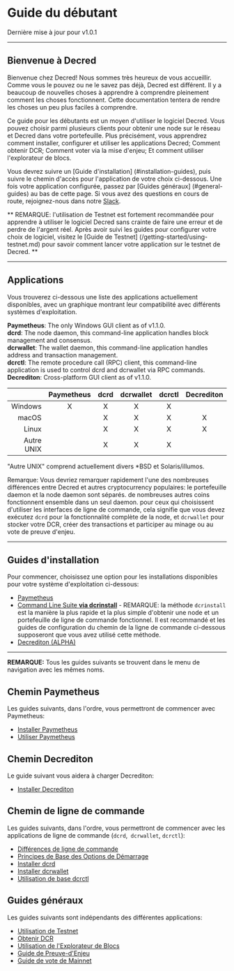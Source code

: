 # Guide du débutant

Dernière mise à jour pour v1.0.1

---

## Bienvenue à Decred

Bienvenue chez Decred! Nous sommes très heureux de vous accueillir. Comme vous le pouvez ou ne le savez pas déjà, Decred est différent. Il y a beaucoup de nouvelles choses à apprendre à comprendre pleinement comment les choses fonctionnent. Cette documentation tentera de rendre les choses un peu plus faciles à comprendre.

Ce guide pour les débutants est un moyen d'utiliser le logiciel Decred. Vous pouvez choisir parmi plusieurs clients pour obtenir une node sur le réseau et Decred dans votre portefeuille. Plus précisément, vous apprendrez comment installer, configurer et utiliser les applications Decred; Comment obtenir DCR; Comment voter via la mise d'enjeu; Et comment utiliser l'explorateur de blocs.

Vous devrez suivre un [Guide d'installation] (#installation-guides), puis suivre le chemin d'accès pour l'application de votre choix ci-dessous. Une fois votre application configurée, passez par [Guides généraux] (#general-guides) au bas de cette page. Si vous avez des questions en cours de route, rejoignez-nous dans notre [Slack](/support-directory.md#join-us-on-slack).

** REMARQUE: l'utilisation de Testnet est fortement recommandée pour apprendre à utiliser le logiciel Decred sans crainte de faire une erreur et de perdre de l'argent réel. Après avoir suivi les guides pour configurer votre choix de logiciel, visitez le [Guide de Testnet] (/getting-started/using-testnet.md) pour savoir comment lancer votre application sur le testnet de Decred. **

---

## Applications

Vous trouverez ci-dessous une liste des applications actuellement disponibles, avec un graphique montrant leur compatibilité avec différents systèmes d'exploitation.

**Paymetheus**: The only Windows GUI client as of v1.1.0. <br />
**dcrd**: The node daemon, this command-line application handles block management and consensus. <br />
**dcrwallet**: The wallet daemon, this command-line application handles address and transaction management. <br />
**dcrctl**: The remote procedure call (RPC) client, this command-line application is used to control dcrd and dcrwallet via RPC commands. <br />
**Decrediton**: Cross-platform GUI client as of v1.1.0.

|           | Paymetheus | dcrd | dcrwallet | dcrctl | Decrediton |
| ---------:|:----------:|:----:|:---------:|:------:|:-----------:|
| Windows   | X          | X    | X         | X      |             |
| macOS     |            | X    | X         | X      | X           |
| Linux     |            | X    | X         | X      | X           |
| Autre UNIX|            | X    | X         | X      |             |

"Autre UNIX" comprend actuellement divers *BSD et Solaris/illumos.

Remarque: Vous devriez remarquer rapidement l'une des nombreuses différences entre Decred et autres
cryptocurrency populaires: le portefeuille daemon et la node daemon sont séparés.
de nombreuses autres coins fonctionnent ensemble dans un seul daemon.
pour ceux qui choisissent d'utiliser les interfaces de ligne de commande, cela signifie que vous devez
exécutez `dcrd` pour la fonctionnalité complète de la node, et `dcrwallet` pour stocker votre DCR,
créer des transactions et participer au minage ou au vote de preuve d'enjeu.

---

## Guides d'installation

Pour commencer, choisissez une option pour les installations disponibles pour votre système d'exploitation ci-dessous:

* [Paymetheus](/getting-started/user-guides/paymetheus.md)
* [Command Line Suite **via dcrinstall**](/getting-started/user-guides/cli-installation.md) - REMARQUE: la méthode `dcrinstall` est la manière la plus rapide et la plus simple d'obtenir une node et un portefeuille de ligne de commande fonctionnel. Il est recommandé et les guides de configuration du chemin de la ligne de commande ci-dessous supposeront que vous avez utilisé cette méthode.
* [Decrediton (ALPHA)](/getting-started/user-guides/decrediton-setup.md)

---

**REMARQUE:** Tous les guides suivants se trouvent dans le menu de navigation avec les mêmes noms.

## Chemin Paymetheus 

Les guides suivants, dans l'ordre, vous permettront de commencer avec Paymetheus:

* [Installer Paymetheus](/getting-started/user-guides/paymetheus.md)
* [Utiliser Paymetheus](/getting-started/user-guides/using-paymetheus.md)

## Chemin Decrediton 

Le guide suivant vous aidera à charger Decrediton:

* [Installer Decrediton](/getting-started/user-guides/decrediton-setup.md)

## Chemin de ligne de commande

Les guides suivants, dans l'ordre, vous permettront de commencer avec les applications de ligne de commande (`dcrd`,` dcrwallet`, `dcrctl`):

* [Différences de ligne de commande](/getting-started/cli-differences.md)
* [Principes de Base des Options de Démarrage](/getting-started/startup-basics.md)
* [Installer dcrd](/getting-started/user-guides/dcrd-setup.md)
* [Installer dcrwallet](/getting-started/user-guides/dcrwallet-setup.md)
* [Utilisation de base dcrctl](/getting-started/user-guides/dcrctl-basics.md)

## Guides généraux

Les guides suivants sont indépendants des différentes applications:

* [Utilisation de Testnet](/getting-started/using-testnet.md)
* [Obtenir DCR](/getting-started/obtaining-dcr.md)
* [Utilisation de l'Explorateur de Blocs](/getting-started/using-the-block-explorer.md)
* [Guide de Preuve-d'Enjeu](/mining/proof-of-stake.md)
* [Guide de vote de Mainnet](/getting-started/user-guides/agenda-voting.md)
